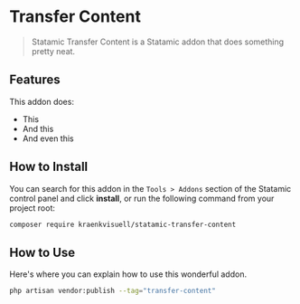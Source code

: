 # Transfer Content

> Statamic Transfer Content is a Statamic addon that does something pretty neat.

## Features

This addon does:

- This
- And this
- And even this

## How to Install

You can search for this addon in the `Tools > Addons` section of the Statamic control panel and click **install**, or run the following command from your project root:

``` bash
composer require kraenkvisuell/statamic-transfer-content
```

## How to Use

Here's where you can explain how to use this wonderful addon.

``` bash
php artisan vendor:publish --tag="transfer-content"
```
